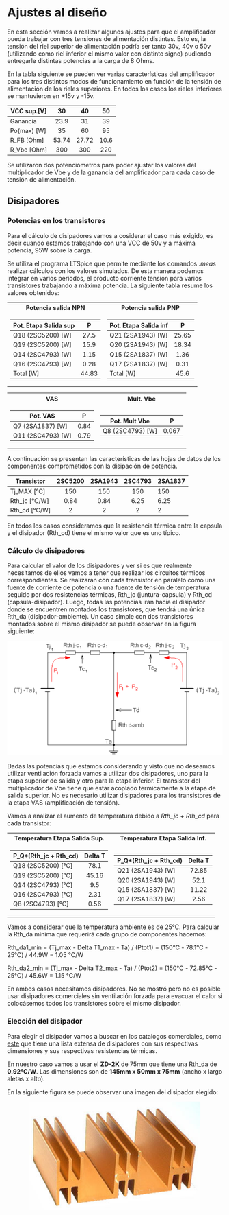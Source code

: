 # Ajustes al diseño 

En esta sección vamos a realizar algunos ajustes para que el amplificador pueda trabajar con tres tensiones de alimentación distintas. Esto es, la tensión del riel superior de alimentación podría ser tanto 30v, 40v o 50v (utilizando como riel inferior el mismo valor con distinto signo) pudiendo entregarle distintas potencias a la carga de 8 Ohms.

En la tabla siguiente se pueden ver varias características del amplificador para los tres distintos modos de funcionamiento en función de la tensión de alimentación de los rieles superiores. En todos los casos los rieles inferiores se mantuvieron en +15v y -15v.

| VCC sup.[V] 	|   30  	|   40  	|  50  	|
|-------------	|:-----:	|:-----:	|:----:	|
| Ganancia     	|  23.9 	|   31  	|  39  	|
| Po(max) [W] 	|   35  	|   60  	|  95  	|
| R_FB [Ohm]  	| 53.74 	| 27.72 	| 10.6 	|
| R_Vbe [Ohm] 	| 300   	| 300   	| 220  	|

Se utilizaron dos potenciómetros para poder ajustar los valores del multiplicador de Vbe y de la ganancia del amplificador para cada caso de tensión de alimentación.


## Disipadores

### Potencias en los transistores

Para el cálculo de disipadores vamos a cosiderar el caso más exigido, es decir cuando estamos trabajando con una VCC de 50v y a máxima potencia, 95W sobre la carga. 

Se utiliza el programa LTSpice que permite mediante los comandos *.meas* realizar cálculos con los valores simulados. De esta manera podemos integrar en varios períodos, el producto corriente tensión para varios transistores trabajando a máxima potencia. La siguiente tabla resume los valores obtenidos:

<table>
<tr><th> Potencia salida NPN </th><th> Potencia salida PNP </th></tr> 
<tr><td>
  
| Pot. Etapa Salida sup 	|   P  	|
|-----------------------	|:----:	|
| Q18 (2SC5200) [W]     	| 27.5 	|
| Q19 (2SC5200) [W]     	| 15.9 	|
| Q14 (2SC4793) [W]     	| 1.15 	|
| Q16 (2SC4793) [W]     	| 0.28 	|
| Total [W]               | 44.83 |

</td><td>

| Pot. Etapa Salida inf 	|   P   	|
|-----------------------	|:-----:	|
| Q21 (2SA1943) [W]     	| 25.65 	|
| Q20 (2SA1943) [W]     	| 18.34 	|
| Q15 (2SA1837) [W]     	| 1.36 	  |
| Q17 (2SA1837) [W]     	| 0.31  	|
| Total [W]               | 45.6    |

</td></tr> </table>


<table>
<tr><th> VAS </th><th> Mult. Vbe </th></tr> 
<tr><td>
  
| Pot. VAS          	|   P  	|
|-------------------	|:----:	|
| Q7 (2SA1837) [W]  	| 0.84 	|
| Q11 (2SC4793) [W] 	| 0.79 	|

</td><td>
  
| Pot. Mult Vbe    	|   P   	|
|------------------	|:-----:	|
| Q8 (2SC4793) [W] 	| 0.067 	|

</td></tr> </table>


A continuación se presentan las características de las hojas de datos de los componentes comprometidos con la disipación de potencia.

| Transistor 	| 2SC5200 	| 2SA1943 	| 2SC4793 	| 2SA1837 	|
|------------	|:-------:	|:-------:	|:-------:	|---------	|
| Tj_MAX [℃] 	|   150   	|   150   	|   150   	| 150     	|
| Rth_jc [℃/W] 	|   0.84  	|   0.84  	|   6.25  	| 6.25    	|
| Rth_cd [℃/W] 	|    2    	|    2    	|    2    	| 2       	|

En todos los casos consideramos que la resistencia térmica entre la capsula y el disipador (Rth_cd) tiene el mismo valor que es uno típico. 

### Cálculo de disipadores

Para calcular el valor de los disipadores y ver si es que realmente necesitamos de ellos vamos a tener que realizar los circuitos térmicos correspondientes. Se realizaran con cada transistor en paralelo como una fuente de corriente de potencia o una fuente de tensión de temperatura seguido por dos resistencias térmicas, Rth_jc (juntura-capsula) y Rth_cd (capsula-disipador). Luego, todas las potencias iran hacia el disipador donde se encuentren montados los transistores, que tendrá una única Rth_da (disipador-ambiente). Un caso simple con dos transistores montados sobre el mismo disipador se puede observar en la figura siguiente:

<p align="center">
  <img src="../imagenes/circuito_termico.png?raw=true" width="750" title="hover text">
</p>

Dadas las potencias que estamos considerando y visto que no deseamos utilizar ventilación forzada vamos a utilizar dos disipadores, uno para la etapa superior de salida y otro para la etapa inferior. El transistor del multiplicador de Vbe tiene que estar acoplado termicamente a la etapa de salida superior. No es necesario utilizar disipadores para los transistores de la etapa VAS (amplificación de tensión).

Vamos a analizar el aumento de temperatura debido a *Rth_jc + Rth_cd* para cada transistor:

<table>
<tr><th> Temperatura Etapa Salida Sup. </th><th> Temperatura Etapa Salida Inf. </th></tr> 
<tr><td>
  
| P_Q*(Rth_jc + Rth_cd) 	| Delta T	|
|-----------------------	|:----:	|
| Q18 (2SC5200) [℃]     	| 78.1 	|
| Q19 (2SC5200) [℃]     	| 45.16 	|
| Q14 (2SC4793) [℃]     	| 9.5 	|
| Q16 (2SC4793) [℃]     	| 2.31 	|
| Q8 (2SC4793) [℃]     	| 0.56 	|

</td><td>

| P_Q*(Rth_jc + Rth_cd) 	|   Delta T   	|
|-----------------------	|:-----:	|
| Q21 (2SA1943) [W]     	| 72.85 	|
| Q20 (2SA1943) [W]     	| 52.1 	|
| Q15 (2SA1837) [W]     	| 11.22 	  |
| Q17 (2SA1837) [W]     	| 2.56  	|


</td></tr> </table>

Vamos a considerar que la temperatura ambiente es de 25℃. Para calcular la Rth_da mínima que requerirá cada grupo de componentes hacemos:


Rth_da1_min = (Tj_max - Delta T1_max - Ta) / (Ptot1) = (150℃ - 78.1℃ - 25℃) / 44.9W = 1.05 ℃/W



Rth_da2_min = (Tj_max - Delta T2_max - Ta) / (Ptot2) = (150℃ - 72.85℃ - 25℃) / 45.6W = 1.15 ℃/W


En ambos casos necesitamos disipadores. No se mostró pero no es posible usar disipadores comerciales sin ventilación forzada para evacuar el calor si colocásemos todos los transistores sobre el mismo disipador.


### Elección del disipador

Para elegir el disipador vamos a buscar en los catalogos comerciales, como [este](https://www.disipadores.com/) que tiene una lista extensa de disipadores con sus respectivas dimensiones y sus respectivas resistencias térmicas.

En nuestro caso vamos a usar el **ZD-2K** de 75mm que tiene una Rth_da de **0.92℃/W**. Las dimensiones son de **145mm x 50mm x 75mm** (ancho x largo aletas x alto).


En la siguiente figura se puede observar una imagen del disipador elegido:

<p align="center">
  <img src="../imagenes/disipador.png?raw=true" width="400" title="hover text">
</p>











